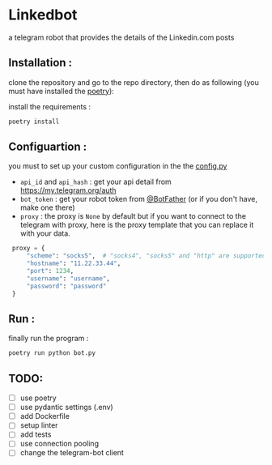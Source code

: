 # Linkedbot
a telegram robot that provides the details of the Linkedin.com posts

## Installation :
clone the repository and go to the repo directory, then do as following (you must have installed the [poetry](https://python-poetry.org/)):

install the requirements :  
```bash
poetry install
```

## Configuartion :  
you must to set up your custom configuration in the the [config.py](https://github.com/AmirAref/Linkedbot/blob/master/config.py)  
- `api_id` and `api_hash` : get your api detail from https://my.telegram.org/auth
- `bot_token` : get your robot token from [@BotFather](https://t.me/BotFather) (or if you don't have, make one there)
- `proxy` : the proxy is `None` by default but if you want to connect to the telegram with proxy, here is the proxy template that you can replace it with your data.
```python
 proxy = {
     "scheme": "socks5",  # "socks4", "socks5" and "http" are supported
     "hostname": "11.22.33.44",
     "port": 1234,
     "username": "username",
     "password": "password"
 }
 ```

## Run :
finally run the program :
```bash
poetry run python bot.py
```


## TODO:
- [ ] use poetry
- [ ] use pydantic settings (.env)
- [ ] add Dockerfile
- [ ] setup linter
- [ ] add tests
- [ ] use connection pooling
- [ ] change the telegram-bot client